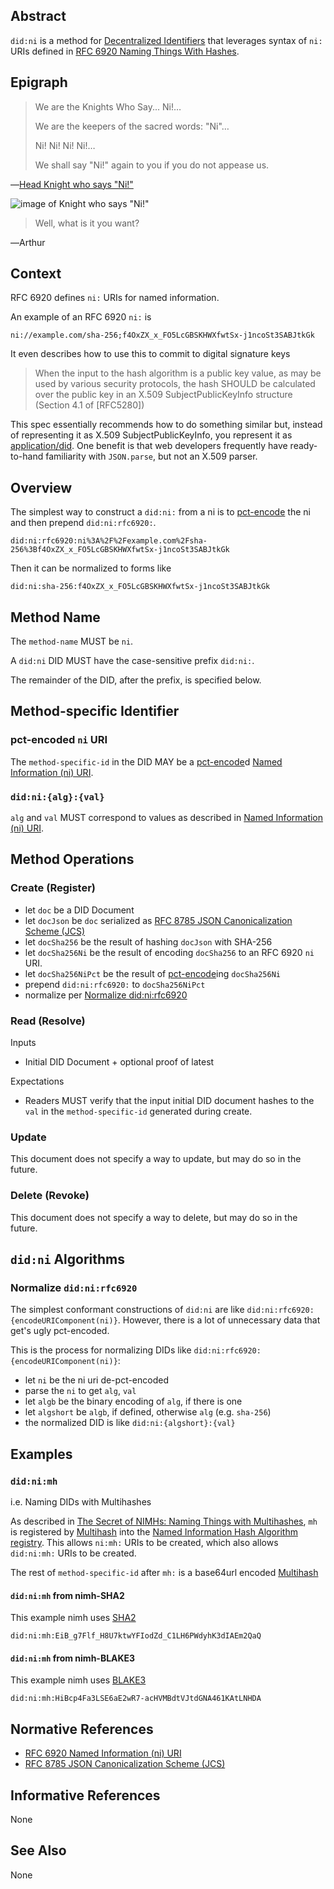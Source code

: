 
## Abstract

`did:ni` is a method for [Decentralized Identifiers][] that leverages syntax of `ni:` URIs defined in [RFC 6920 Naming Things With Hashes][].

## Epigraph

> We are the Knights Who Say... Ni!&hellip;
> 
> We are the keepers of the sacred words: "Ni"&hellip;
>
> Ni! Ni! Ni! Ni!&hellip;
>
> We shall say "Ni!" again to you if you do not appease us.

&horbar;[Head Knight who says "Ni!"](https://en.wikipedia.org/wiki/Knights_Who_Say_%22Ni!%22)

![image of Knight who says "Ni!"](http://luminescencias.blogspot.com/uploaded_images/Arthur-and-Bedevere-and-the-Knights-of-Ni-715052.jpg)

> Well, what is it you want?

&horbar;Arthur

## Context

RFC 6920 defines `ni:` URIs for named information.

An example of an RFC 6920 `ni:` is

```
ni://example.com/sha-256;f4OxZX_x_FO5LcGBSKHWXfwtSx-j1ncoSt3SABJtkGk
```

It even describes how to use this to commit to digital signature keys

> When the input to the hash algorithm is a public key value, as may be
   used by various security protocols, the hash SHOULD be calculated
   over the public key in an X.509 SubjectPublicKeyInfo structure
   (Section 4.1 of [RFC5280])

This spec essentially recommends how to do something similar but,
instead of representing it as X.509 SubjectPublicKeyInfo,
you represent it as [application/did](https://www.w3.org/TR/did-1.0/#representations).
One benefit is that web developers frequently have ready-to-hand familiarity with `JSON.parse`, but not an X.509 parser.

## Overview

The simplest way to construct a `did:ni:` from a ni is to [pct-encode][] the ni and then prepend `did:ni:rfc6920:`.

```
did:ni:rfc6920:ni%3A%2F%2Fexample.com%2Fsha-256%3Bf4OxZX_x_FO5LcGBSKHWXfwtSx-j1ncoSt3SABJtkGk
```

Then it can be normalized to forms like

```
did:ni:sha-256:f4OxZX_x_FO5LcGBSKHWXfwtSx-j1ncoSt3SABJtkGk
```

## Method Name

The `method-name` MUST be `ni`.

A `did:ni` DID MUST have the case-sensitive prefix `did:ni:`.

The remainder of the DID, after the prefix, is specified below.

## Method-specific Identifier

### pct-encoded `ni` URI

The `method-specific-id` in the DID MAY be a [pct-encode][]d [Named Information (ni) URI][].

### `did:ni:{alg}:{val}`

`alg` and `val` MUST correspond to values as described in [Named Information (ni) URI][].

## Method Operations

### Create (Register)

* let `doc` be a DID Document
* let `docJson` be `doc` serialized as [RFC 8785 JSON Canonicalization Scheme (JCS)][]
* let `docSha256` be the result of hashing `docJson` with SHA-256
* let `docSha256Ni` be the result of encoding `docSha256` to an RFC 6920 `ni` URI.
* let `docSha256NiPct` be the result of [pct-encode][]ing `docSha256Ni`
* prepend `did:ni:rfc6920:` to `docSha256NiPct`
* normalize per [Normalize did:ni:rfc6920](#normalize-did-ni-rfc6920)

### Read (Resolve)

Inputs
* Initial DID Document + optional proof of latest

Expectations
* Readers MUST verify that the input initial DID document hashes to the `val` in the `method-specific-id` generated during create.

### Update

This document does not specify a way to update, but may do so in the future.

### Delete (Revoke)

This document does not specify a way to delete, but may do so in the future.

## `did:ni` Algorithms

### Normalize `did:ni:rfc6920`

The simplest conformant constructions of `did:ni` are like `did:ni:rfc6920:{encodeURIComponent(ni)}`.
However, there is a lot of unnecessary data that get's ugly pct-encoded.

This is the process for normalizing DIDs like `did:ni:rfc6920:{encodeURIComponent(ni)}`:
* let `ni` be the ni uri de-pct-encoded
* parse the `ni` to get `alg`, `val`
* let `algb` be the binary encoding of `alg`, if there is one
* let `algshort` be `algb`, if defined, otherwise `alg` (e.g. `sha-256`)
* the normalized DID is like `did:ni:{algshort}:{val}`

## Examples

### `did:ni:mh`

i.e. Naming DIDs with Multihashes

As described in [The Secret of NIMHs: Naming Things with Multihashes][], `mh` is registered by [Multihash][] into the [Named Information Hash Algorithm registry][].
This allows `ni:mh:` URIs to be created, which also allows `did:ni:mh:` URIs to be created.

The rest of `method-specific-id` after `mh:` is a base64url encoded [Multihash][]

#### `did:ni:mh` from nimh-SHA2

This example nimh uses [SHA2][]

```
did:ni:mh:EiB_g7Flf_H8U7ktwYFIodZd_C1LH6PWdyhK3dIAEm2QaQ
```

#### `did:ni:mh` from nimh-BLAKE3

This example nimh uses [BLAKE3][]

```
did:ni:mh:HiBcp4Fa3LSE6aE2wR7-acHVMBdtVJtdGNA461KAtLNHDA
```

## Normative References

* [RFC 6920 Named Information (ni) URI][]
* [RFC 8785 JSON Canonicalization Scheme (JCS)][]

## Informative References

None

## See Also

None

<section id="conformance"></section>

[pct-encode]: https://datatracker.ietf.org/doc/html/rfc3986#section-2.1
[pct-encoded]: https://datatracker.ietf.org/doc/html/rfc3986#section-2.1
[Named Information (ni) URI]: https://www.rfc-editor.org/rfc/rfc6920#section-3
[RFC 6920 Named Information (ni) URI]: https://www.rfc-editor.org/rfc/rfc6920#section-3
[RFC 8785 JSON Canonicalization Scheme (JCS)]: https://www.rfc-editor.org/rfc/rfc8785
[Multihash]: https://w3c-ccg.github.io/multihash/#rfc.section.D.3
[The Secret of NIMHs: Naming Things with Multihashes]: https://bengo.is/blogging/the-secret-of-nimhs/
[Named Information Hash Algorithm registry]: https://www.iana.org/assignments/named-information/named-information.xhtml#hash-alg
[RFC 6920 Naming Things With Hashes]: https://www.rfc-editor.org/rfc/rfc6920.html
[BLAKE3]: https://www.ietf.org/archive/id/draft-aumasson-blake3-00.html
[SHA2]: https://en.wikipedia.org/wiki/SHA-2
[Decentralized Identifiers]: https://www.w3.org/TR/did-1.0/
